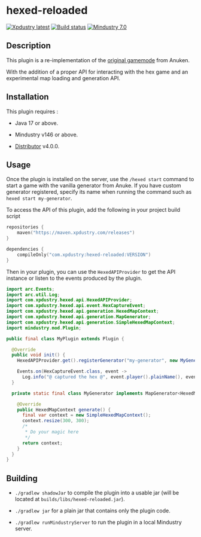 # hexed-reloaded

[![Xpdustry latest](https://maven.xpdustry.com/api/badge/latest/releases/com/xpdustry/hexed-reloaded?color=00FFFF&name=hexed-reloaded&prefix=v)](https://github.com/Xpdustry/HexedPluginReloaded/releases)
[![Build status](https://github.com/xpdustry/hexed-reloaded/actions/workflows/build.yml/badge.svg?branch=master&event=push)](https://github.com/Xpdustry/HexedPluginReloaded/actions/workflows/build.yml)
[![Mindustry 7.0](https://img.shields.io/badge/Mindustry-7.0-ffd37f)](https://github.com/Anuken/Mindustry/releases)

## Description

This plugin is a re-implementation of the [original gamemode](https://github.com/Anuken/HexedPlugin) from Anuken.

With the addition of a proper API for interacting with the hex game and an experimental map loading and generation API.

## Installation

This plugin requires :

- Java 17 or above.

- Mindustry v146 or above.

- [Distributor](https://github.com/xpdustry/distributor) v4.0.0.

## Usage

Once the plugin is installed on the server, use the `/hexed start` command
to start a game with the vanilla generator from Anuke.
If you have custom generator registered, specify its name when running the command such as `hexed start my-generator`.

To access the API of this plugin, add the following in your project build script

```kts
repositories {
    maven("https://maven.xpdustry.com/releases")
}

dependencies {
    compileOnly("com.xpdustry:hexed-reloaded:VERSION")
}
```

Then in your plugin, you can use the `HexedAPIProvider` to get the API instance or
listen to the events produced by the plugin.

```java
import arc.Events;
import arc.util.Log;
import com.xpdustry.hexed.api.HexedAPIProvider;
import com.xpdustry.hexed.api.event.HexCaptureEvent;
import com.xpdustry.hexed.api.generation.HexedMapContext;
import com.xpdustry.hexed.api.generation.MapGenerator;
import com.xpdustry.hexed.api.generation.SimpleHexedMapContext;
import mindustry.mod.Plugin;

public final class MyPlugin extends Plugin {

  @Override
  public void init() {
    HexedAPIProvider.get().registerGenerator("my-generator", new MyGenerator());

    Events.on(HexCaptureEvent.class, event -> 
      Log.info("@ captured the hex @", event.player().plainName(), event.hex().getIdentifier()));
  }

  private static final class MyGenerator implements MapGenerator<HexedMapContext> {

    @Override
    public HexedMapContext generate() {
      final var context = new SimpleHexedMapContext();
      context.resize(300, 300);
      /*
       * Do your magic here
       */
      return context;
    }
  }
}
```

## Building

- `./gradlew shadowJar` to compile the plugin into a usable jar (will be located
  at `builds/libs/hexed-reloaded.jar`).

- `./gradlew jar` for a plain jar that contains only the plugin code.

- `./gradlew runMindustryServer` to run the plugin in a local Mindustry server.
